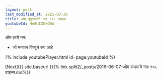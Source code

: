```yaml
---
layout: post
last_modified_at: 2021-03-30
title: ओम इंद्राकर्माने नमः १०८ टाइम्स
youtubeId: He8UIZhXQ5A
---
```

 
 
 ओम हरये नमः  
 
 -  जो भगवान विष्णूचे रूप आहे 
 
  
 
  
 
 
 
 
 
 


{% include youtubePlayer.html id=page.youtubeId %}
 
[Next]({{ site.baseurl }}{% link  split2/_posts/2016-06-07-ओम संधयात्रे नमः १०८ टाइम्स.md%})
 
